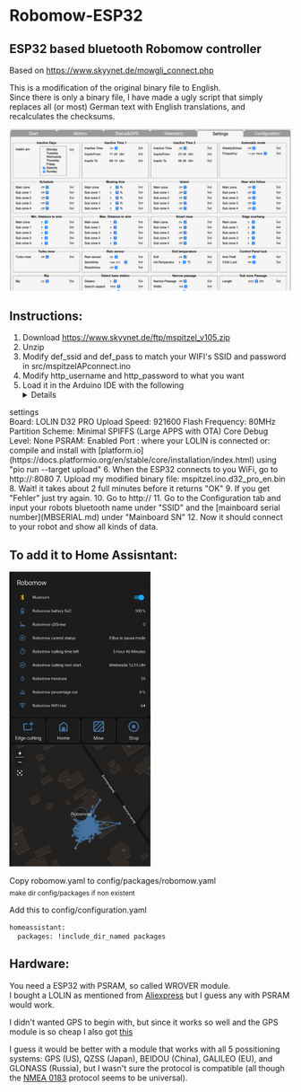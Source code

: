 # Robomow-ESP32
## ESP32 based bluetooth Robomow controller

Based on https://www.skyynet.de/mowgli_connect.php

This is a modification of the original binary file to English.  
Since there is only a binary file, I have made a ugly script that simply replaces all (or most) German text with English translations, and recalculates the checksums.

![](images/settings.png)

## Instructions:

1. Download https://www.skyynet.de/ftp/mspitzel_v105.zip
2. Unzip
3. Modify def_ssid and def_pass to match your WIFI's SSID and password in src/mspitzelAPconnect.ino
4. Modify http_username and http_password to what you want
5. Load it in the Arduino IDE with the following <details>
  <summary>settings</summary>
Board: LOLIN D32 PRO
Upload Speed: 921600
Flash Frequency: 80MHz
Partition Scheme: Minimal SPIFFS (Large APPS with OTA)
Core Debug Level: None
PSRAM: Enabled
Port : where your LOLIN is connected
</details> or:
   compile and install with [platform.io](https://docs.platformio.org/en/stable/core/installation/index.html) using "pio run --target upload"
6. When the ESP32 connects to you WiFi, go to http://<IP>:8080
7. Upload my modified binary file: mspitzel.ino.d32_pro_en.bin
8. Wait! it takes about 2 full minutes before it returns "OK"
9. If you get "Fehler" just try again.
10. Go to http://<IP>
11. Go to the Configuration tab and input your robots bluetooth name under "SSID" and the [mainboard serial number](MBSERIAL.md) under "Mainboard SN"
12. Now it should connect to your robot and show all kinds of data.

## To add it to Home Assisntant:
<img src="images/homeassistant.png" width=50% height=50%>

Copy robomow.yaml to config/packages/robomow.yaml  
<sub>make dir config/packages if non existent</sub>

Add this to config/configuration.yaml  
```
homeassistant:  
  packages: !include_dir_named packages
```

## Hardware:
You need a ESP32 with PSRAM, so called WROVER module.  
I bought a LOLIN as mentioned from [Aliexpress](https://www.aliexpress.com/item/32883116057.html) but I guess any with PSRAM would work.

I didn't wanted GPS to begin with, but since it works so well and the GPS module is so cheap I also got [this](https://www.aliexpress.com/item/914261817.html)

I guess it would be better with a module that works with all 5 possitioning systems: GPS (US), QZSS (Japan), BEIDOU (China), GALILEO (EU), and GLONASS (Russia), but I wasn't sure the protocol is compatible (all though the [NMEA 0183](https://en.wikipedia.org/wiki/NMEA_0183) protocol seems to be universal).
